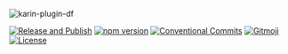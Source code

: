 ![karin-plugin-df](https://socialify.git.ci/DenFengLai/karin-plugin-df/image?custom_language=TypeScript&font=Bitter&forks=1&language=1&name=1&owner=1&pattern=Circuit+Board&stargazers=1&theme=Light)

[![Release and Publish](https://github.com/DenFengLai/karin-plugin-df/actions/workflows/release.yml/badge.svg)](https://github.com/DenFengLai/karin-plugin-df/actions/workflows/release.yml)
[![npm version](https://img.shields.io/npm/v/your-package-name.svg)](https://www.npmjs.com/package/your-package-name)
[![Conventional Commits](https://img.shields.io/badge/Conventional%20Commits-1.0.0-yellow.svg)](https://conventionalcommits.org)
[![Gitmoji](https://img.shields.io/badge/gitmoji-%20😜-FFDD67.svg)](https://gitmoji.dev)
[![License](https://img.shields.io/github/license/OWNER/REPO.svg)](LICENSE)
